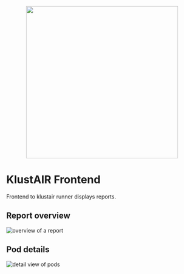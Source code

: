 <p align="center"><img src="https://github.com/mms-gianni/klustair-frontend/blob/master/docs/img/klustair.png?raw=true" width="400"></p>

# KlustAIR Frontend
Frontend to klustair runner displays reports.

## Report overview
![overview of a report](https://github.com/mms-gianni/klustair-frontend/blob/master/docs/img/reports.jpg?raw=true "Reports")

## Pod details
![detail view of pods](https://github.com/mms-gianni/klustair-frontend/blob/master/docs/img/pods.jpg?raw=true "Pods")